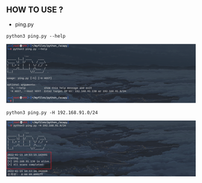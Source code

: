 ## HOW  TO USE ?

- ping.py

```shell
python3 ping.py --help
```

![](./img/1.png)

```shell
python3 ping.py -H 192.168.91.0/24
```

![](./img/2.png)

